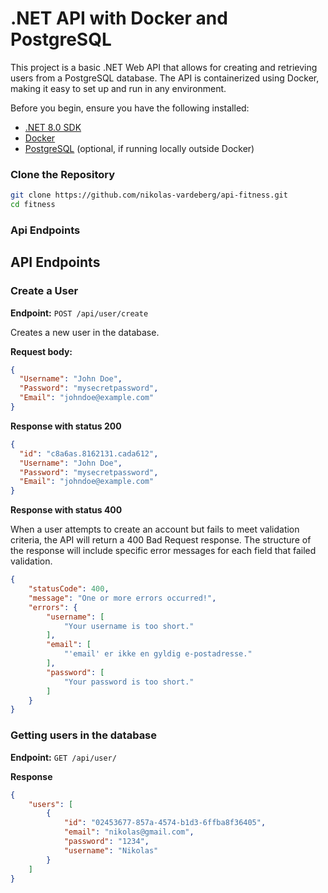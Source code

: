 # .NET API with Docker and PostgreSQL

This project is a basic .NET Web API that allows for creating and retrieving users from a PostgreSQL database. The API is containerized using Docker, making it easy to set up and run in any environment.

Before you begin, ensure you have the following installed:

- [.NET 8.0 SDK](https://dotnet.microsoft.com/download)
- [Docker](https://docs.docker.com/get-docker/)
- [PostgreSQL](https://www.postgresql.org/) (optional, if running locally outside Docker)

### Clone the Repository

```bash
git clone https://github.com/nikolas-vardeberg/api-fitness.git
cd fitness
```


### Api Endpoints

## API Endpoints

### Create a User

**Endpoint:** `POST /api/user/create`

Creates a new user in the database.

**Request body:**

```json
{
  "Username": "John Doe",
  "Password": "mysecretpassword",
  "Email": "johndoe@example.com"
}
```

**Response with status 200**

```json
{
  "id": "c8a6as.8162131.cada612",
  "Username": "John Doe",
  "Password": "mysecretpassword",
  "Email": "johndoe@example.com"
}
```

**Response with status 400**

When a user attempts to create an account but fails to meet validation criteria, the API will return a 400 Bad Request response. The structure of the response will include specific error messages for each field that failed validation.

```json
{
    "statusCode": 400,
    "message": "One or more errors occurred!",
    "errors": {
        "username": [
            "Your username is too short."
        ],
        "email": [
            "'email' er ikke en gyldig e-postadresse."
        ],
        "password": [
            "Your password is too short."
        ]
    }
}
```


### Getting users in the database

**Endpoint:** `GET /api/user/`

**Response**

```json
{
    "users": [
        {
            "id": "02453677-857a-4574-b1d3-6ffba8f36405",
            "email": "nikolas@gmail.com",
            "password": "1234",
            "username": "Nikolas"
        }
    ]
}
```






